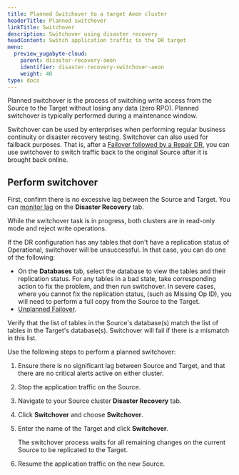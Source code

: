 ```yaml
---
title: Planned Switchover to a target Aeon cluster
headerTitle: Planned switchover
linkTitle: Switchover
description: Switchover using disaster recovery
headContent: Switch application traffic to the DR target
menu:
  preview_yugabyte-cloud:
    parent: disaster-recovery-aeon
    identifier: disaster-recovery-switchover-aeon
    weight: 40
type: docs
---
```


Planned switchover is the process of switching write access from the Source to the Target without losing any data (zero RPO). Planned switchover is typically performed during a maintenance window.

Switchover can be used by enterprises when performing regular business continuity or disaster recovery testing. Switchover can also used for failback purposes. That is, after a [Failover followed by a Repair DR](../disaster-recovery-failover/), you can use switchover to switch traffic back to the original Source after it is brought back online.

## Perform switchover

First, confirm there is no excessive lag between the Source and Target. You can [monitor lag](../disaster-recovery-setup/#monitor-replication) on the **Disaster Recovery** tab.

While the switchover task is in progress, both clusters are in read-only mode and reject write operations.

If the DR configuration has any tables that don't have a replication status of Operational, switchover will be unsuccessful. In that case, you can do one of the following:

- On the **Databases** tab, select the database to view the tables and their replication status. For any tables in a bad state, take corresponding action to fix the problem, and then run switchover. In severe cases, where you cannot fix the replication status, (such as Missing Op ID), you will need to perform a full copy from the Source to the Target.
- [Unplanned Failover](../disaster-recovery-failover/).

Verify that the list of tables in the Source's database(s) match the list of tables in the Target's database(s). Switchover will fail if there is a mismatch in this list.

Use the following steps to perform a planned switchover:

1. Ensure there is no significant lag between Source and Target, and that there are no critical alerts active on either cluster.

1. Stop the application traffic on the Source.

1. Navigate to your Source cluster **Disaster Recovery** tab.

1. Click **Switchover** and choose **Switchover**.

1. Enter the name of the Target and click **Switchover**.

    The switchover process waits for all remaining changes on the current Source to be replicated to the Target.

1. Resume the application traffic on the new Source.
